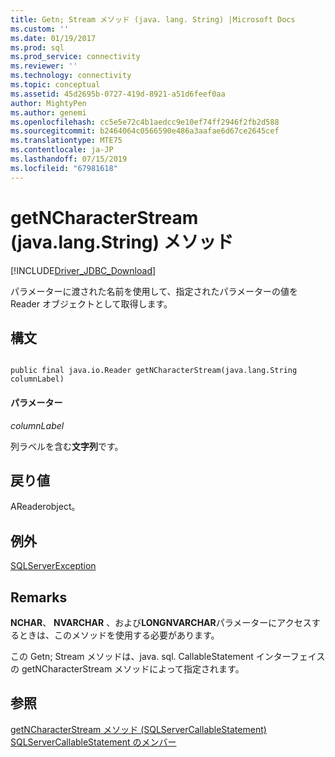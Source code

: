 ```yaml
---
title: Getn; Stream メソッド (java. lang. String) |Microsoft Docs
ms.custom: ''
ms.date: 01/19/2017
ms.prod: sql
ms.prod_service: connectivity
ms.reviewer: ''
ms.technology: connectivity
ms.topic: conceptual
ms.assetid: 45d2695b-0727-419d-8921-a51d6feef0aa
author: MightyPen
ms.author: genemi
ms.openlocfilehash: cc5e5e72c4b1aedcc9e10ef74ff2946f2fb2d588
ms.sourcegitcommit: b2464064c0566590e486a3aafae6d67ce2645cef
ms.translationtype: MTE75
ms.contentlocale: ja-JP
ms.lasthandoff: 07/15/2019
ms.locfileid: "67981618"
---
```

# <a name="getncharacterstream-method-javalangstring"></a>getNCharacterStream (java.lang.String) メソッド
[!INCLUDE[Driver_JDBC_Download](../../../includes/driver_jdbc_download.md)]

  パラメーターに渡された名前を使用して、指定されたパラメーターの値を Reader オブジェクトとして取得します。  
  
## <a name="syntax"></a>構文  
  
```  
  
public final java.io.Reader getNCharacterStream(java.lang.String columnLabel)  
```  
  
#### <a name="parameters"></a>パラメーター  
 *columnLabel*  
  
 列ラベルを含む**文字列**です。  
  
## <a name="return-value"></a>戻り値  
 AReaderobject。  
  
## <a name="exceptions"></a>例外  
 [SQLServerException](../../../connect/jdbc/reference/sqlserverexception-class.md)  
  
## <a name="remarks"></a>Remarks  
 **NCHAR**、 **NVARCHAR** 、および**LONGNVARCHAR**パラメーターにアクセスするときは、このメソッドを使用する必要があります。  
  
 この Getn; Stream メソッドは、java. sql. CallableStatement インターフェイスの getNCharacterStream メソッドによって指定されます。  
  
## <a name="see-also"></a>参照  
 [getNCharacterStream メソッド &#40;SQLServerCallableStatement&#41;](../../../connect/jdbc/reference/getncharacterstream-method-sqlservercallablestatement.md)   
 [SQLServerCallableStatement のメンバー](../../../connect/jdbc/reference/sqlservercallablestatement-members.md)  
  
  
